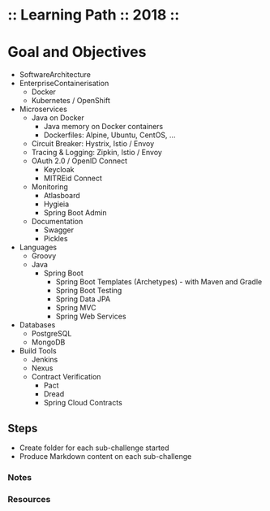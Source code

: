 :: Learning Path :: 2018 ::
===========================

# Goal and Objectives

- SoftwareArchitecture
- EnterpriseContainerisation
    - Docker
    - Kubernetes / OpenShift
- Microservices
    - Java on Docker
        - Java memory on Docker containers
        - Dockerfiles: Alpine, Ubuntu, CentOS, ...
    - Circuit Breaker: Hystrix, Istio / Envoy
    - Tracing & Logging: Zipkin, Istio / Envoy
    - OAuth 2.0 / OpenID Connect
        - Keycloak
        - MITREid Connect
    - Monitoring
        - Atlasboard
        - Hygieia
        - Spring Boot Admin
    - Documentation
        - Swagger
        - Pickles
- Languages
    - Groovy
    - Java
        - Spring Boot
            - Spring Boot Templates (Archetypes) - with Maven and Gradle
            - Spring Boot Testing
            - Spring Data JPA
            - Spring MVC
            - Spring Web Services
- Databases
    - PostgreSQL
    - MongoDB
- Build Tools
    - Jenkins
    - Nexus
    - Contract Verification
        - Pact
        - Dread
        - Spring Cloud Contracts

## Steps

- Create folder for each sub-challenge started
- Produce Markdown content on each sub-challenge

### Notes

### Resources
